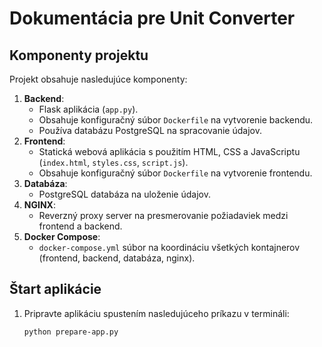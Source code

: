 # Dokumentácia pre Unit Converter

## Komponenty projektu
Projekt obsahuje nasledujúce komponenty:
1. **Backend**:
   - Flask aplikácia (`app.py`).
   - Obsahuje konfiguračný súbor `Dockerfile` na vytvorenie backendu.
   - Používa databázu PostgreSQL na spracovanie údajov.
2. **Frontend**:
   - Statická webová aplikácia s použitím HTML, CSS a JavaScriptu (`index.html`, `styles.css`, `script.js`).
   - Obsahuje konfiguračný súbor `Dockerfile` na vytvorenie frontendu.
3. **Databáza**:
   - PostgreSQL databáza na uloženie údajov.
4. **NGINX**:
   - Reverzný proxy server na presmerovanie požiadaviek medzi frontend a backend.
5. **Docker Compose**:
   - `docker-compose.yml` súbor na koordináciu všetkých kontajnerov (frontend, backend, databáza, nginx).

## Štart aplikácie
1. Pripravte aplikáciu spustením nasledujúceho príkazu v termináli:
   ```bash
   python prepare-app.py
